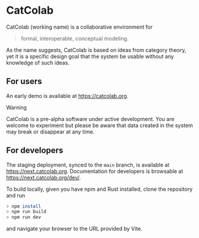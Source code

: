 # CatColab

CatColab (working name) is a collaborative environment for

> formal, interoperable, conceptual modeling.

As the name suggests, CatColab is based on ideas from category theory,
yet it is a specific design goal that the system be usable without
any knowledge of such ideas.

## For users

An early demo is available at <https://catcolab.org>.

> [!WARNING]
> CatColab is a pre-alpha software under active development.
> You are welcome to experiment but please be aware that data
> created in the system may break or disappear at any time.

## For developers

The staging deployment, synced to the `main` branch, is available at <https://next.catcolab.org>.
Documentation for developers is browsable at <https://next.catcolab.org/dev/>.

To build locally, given you have npm and Rust installed, clone the repository and run

```bash
> npm install
> npm run build
> npm run dev
```

and navigate your browser to the URL provided by Vite.
